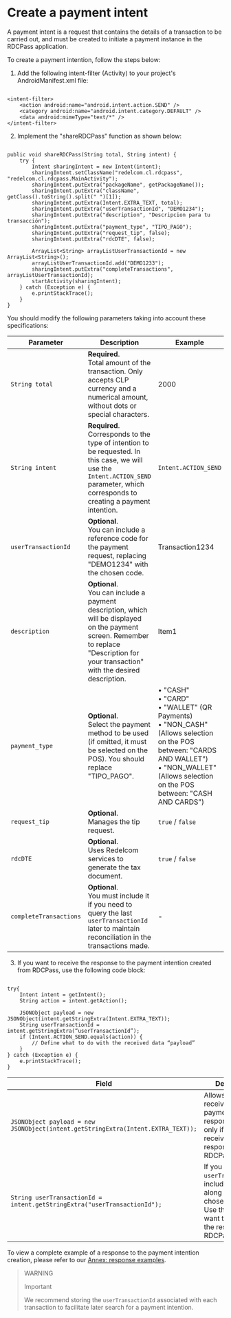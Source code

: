 # Create a payment intent

A payment intent is a request that contains the details of a transaction to be carried out, and must be created to initiate a payment instance in the RDCPass application.

To create a payment intention, follow the steps below:

1.  Add the following intent-filter (Activity) to your project's AndroidManifest.xml file:

```android

<intent-filter> 
	<action android:name="android.intent.action.SEND" /> 
	<category android:name="android.intent.category.DEFAULT" /> 
	<data android:mimeType="text/*" /> 
</intent-filter>

```


2. Implement the "shareRDCPass" function as shown below:

```android

public void shareRDCPass(String total, String intent) { 
	try { 
		Intent sharingIntent = new Intent(intent); 
		sharingIntent.setClassName("redelcom.cl.rdcpass", "redelcom.cl.rdcpass.MainActivity"); 
		sharingIntent.putExtra("packageName", getPackageName()); 
		sharingIntent.putExtra("className", getClass().toString().split(" ")[1]); 
		sharingIntent.putExtra(Intent.EXTRA_TEXT, total); 
		sharingIntent.putExtra("userTransactionId", "DEMO1234");
		sharingIntent.putExtra("description", "Descripcion para tu transacción");
		sharingIntent.putExtra("payment_type", "TIPO_PAGO");
		sharingIntent.putExtra("request_tip", false);
		sharingIntent.putExtra("rdcDTE", false);

		ArrayList<String> arrayListUserTransactionId = new ArrayList<String>(); 
		arrayListUserTransactionId.add("DEMO1233"); 
		sharingIntent.putExtra("completeTransactions", arrayListUserTransactionId);
		startActivity(sharingIntent); 
	} catch (Exception e) { 
		e.printStackTrace(); 
	} 
}

```

You should modify the following parameters taking into account these specifications:


| Parameter          | Description                                                                                          | Example         | Type         |
|-------------------|------------------------------------------------------------------------------------------------------|-----------------|--------------|
| `String total`    | **Required**. <br>Total amount of the transaction. Only accepts CLP currency and a numerical amount, without dots or special characters. | 2000            | String       |
| `String intent`   | **Required**. <br>Corresponds to the type of intention to be requested. In this case, we will use the `Intent.ACTION_SEND` parameter, which corresponds to creating a payment intention. | `Intent.ACTION_SEND` | String |
| `userTransactionId` | **Optional**. <br>You can include a reference code for the payment request, replacing "DEMO1234" with the chosen code. | Transaction1234 | Alphanumeric |
| `description`     | **Optional**. <br>You can include a payment description, which will be displayed on the payment screen. Remember to replace "Description for your transaction" with the desired description. | Item1           | Alphanumeric |
| `payment_type`    | **Optional**. <br>Select the payment method to be used (if omitted, it must be selected on the POS). You should replace "TIPO_PAGO". | • "CASH" <br>• "CARD" <br>• "WALLET" (QR Payments) <br>• "NON_CASH" (Allows selection on the POS between: "CARDS AND WALLET") <br>• "NON_WALLET" (Allows selection on the POS between: "CASH AND CARDS") | Alphanumeric |
| `request_tip`     | **Optional**. <br>Manages the tip request. | `true` / `false` | Boolean. Default is false. |
| `rdcDTE`          | **Optional**. <br>Uses Redelcom services to generate the tax document. | `true` / `false` | Boolean. Default is false. |
| `completeTransactions` | **Optional**. <br>You must include it if you need to query the last `userTransactionId` later to maintain reconciliation in the transactions made. | - | Alphanumeric |

3. If you want to receive the response to the payment intention created from RDCPass, use the following code block:

```android

try{ 
	Intent intent = getIntent(); 
	String action = intent.getAction(); 

	JSONObject payload = new JSONObject(intent.getStringExtra(Intent.EXTRA_TEXT)); 
	String userTransactionId = intent.getStringExtra(“userTransactionId”); 
	if (Intent.ACTION_SEND.equals(action)) { 
		// Define what to do with the received data “payload” 
	} 
} catch (Exception e) { 
	e.printStackTrace(); 
} 

```


| Field  | Description |
|---|---|
| `JSONObject payload = new JSONObject(intent.getStringExtra(Intent.EXTRA_TEXT));` | Allows you to receive the payment response. Use this only if you want to receive the response from RDCPass. |
| `String userTransactionId = intent.getStringExtra("userTransactionId");` | If you used a `userTransactionId`, include this field along with the chosen identifier. Use this only if you want to receive the response from RDCPass. |

To view a complete example of a response to the payment intention creation, please refer to our [Annex: response examples](/developers/en/docs/redelcom/additional-content/response-examples).

> WARNING 
> 
> Important 
>
> We recommend storing the `userTransactionId` associated with each transaction to facilitate later search for a payment intention.
